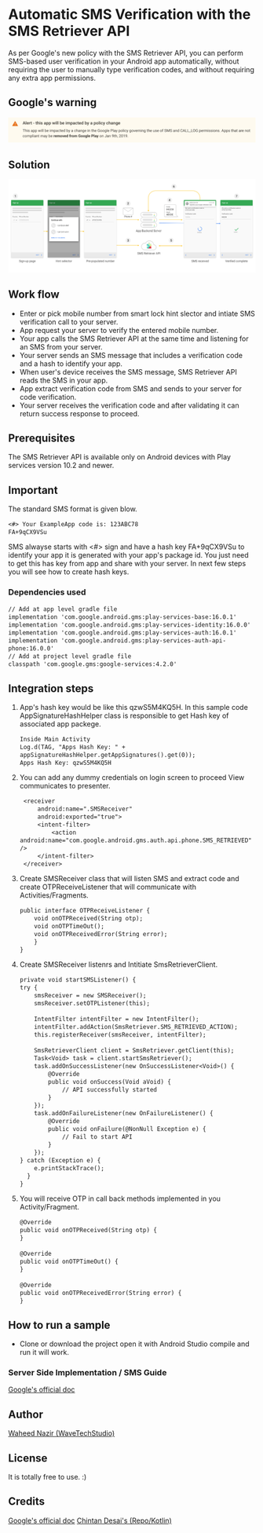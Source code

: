 # Automatic SMS Verification with the SMS Retriever API
As per Google's new policy with the SMS Retriever API, you can perform SMS-based user verification in your Android app automatically, without requiring the user to manually type verification codes, and without requiring any extra app permissions.  

## Google's warning
<img src="./screens/googles_warning.png" width=“400”/>

## Solution
<img src="./screens/sms_retriever_api.png" width=“400”/>

## Work flow

- Enter or pick mobile number from smart lock hint slector and intiate SMS verification call to your server.
- App request your server to verify the entered mobile number.
- Your app calls the SMS Retriever API at the same time and listening for an SMS from your server.
- Your server sends an SMS message that includes a verification code and a hash to identify your app.
- When user's device receives the SMS message, SMS Retriever API reads the SMS in your app.
- App extract verification code from SMS and sends to your server for code verification.
- Your server receives the verification code and after validating it can return success response to proceed.

## Prerequisites
The SMS Retriever API is available only on Android devices with Play services version 10.2 and newer.

## Important
The standard SMS format is given blow.

    <#> Your ExampleApp code is: 123ABC78 
    FA+9qCX9VSu

SMS alwayse starts with <#> sign and have a hash key FA+9qCX9VSu to identify your app it is generated with your app's package id. You just need to get this has key from app and share with your server. 
In next few steps you will see how to create hash keys.

### Dependencies used
    // Add at app level gradle file
    implementation 'com.google.android.gms:play-services-base:16.0.1'
    implementation 'com.google.android.gms:play-services-identity:16.0.0'
    implementation 'com.google.android.gms:play-services-auth:16.0.1'
    implementation 'com.google.android.gms:play-services-auth-api-phone:16.0.0'
    // Add at project level gradle file
    classpath 'com.google.gms:google-services:4.2.0'
    
## Integration steps
1. App's hash key would be like this qzwS5M4KQ5H. In this sample code AppSignatureHashHelper class is responsible to get Hash key of associated app packege.
       
       Inside Main Activity 
       Log.d(TAG, "Apps Hash Key: " + appSignatureHashHelper.getAppSignatures().get(0));
       Apps Hash Key: qzwS5M4KQ5H
        
                
2. You can add any dummy credentials on login screen to proceed View communicates to presenter.

        <receiver
            android:name=".SMSReceiver"
            android:exported="true">
            <intent-filter>
                <action android:name="com.google.android.gms.auth.api.phone.SMS_RETRIEVED" />
            </intent-filter>
        </receiver> 
3. Create SMSReceiver class that will listen SMS and extract code and create OTPReceiveListener that will communicate with Activities/Fragments.
      
       public interface OTPReceiveListener {
           void onOTPReceived(String otp);
           void onOTPTimeOut();
           void onOTPReceivedError(String error);
           }
       }
4.  Create SMSReceiver listenrs and Intitiate SmsRetrieverClient. 

        private void startSMSListener() {
        try {
            smsReceiver = new SMSReceiver();
            smsReceiver.setOTPListener(this);

            IntentFilter intentFilter = new IntentFilter();
            intentFilter.addAction(SmsRetriever.SMS_RETRIEVED_ACTION);
            this.registerReceiver(smsReceiver, intentFilter);

            SmsRetrieverClient client = SmsRetriever.getClient(this);
            Task<Void> task = client.startSmsRetriever();
            task.addOnSuccessListener(new OnSuccessListener<Void>() {
                @Override
                public void onSuccess(Void aVoid) {
                    // API successfully started
                }
            });
            task.addOnFailureListener(new OnFailureListener() {
                @Override
                public void onFailure(@NonNull Exception e) {
                    // Fail to start API
                }
            });
        } catch (Exception e) {
            e.printStackTrace();
          }
        }
5. You will receive OTP in call back methods implemented in you  Activity/Fragment.
    
       @Override
       public void onOTPReceived(String otp) {
       }

       @Override
       public void onOTPTimeOut() {
       }

       @Override
       public void onOTPReceivedError(String error) {
       }

## How to run a sample
- Clone or download the project open it with Android Studio compile and run it will work.


### Server Side Implementation / SMS Guide
[Google's official doc](https://developers.google.com/identity/sms-retriever/verify)

## Author
[Waheed Nazir (WaveTechStudio)](https://www.linkedin.com/in/waheed-nazir-36521579/ "Waheed Nazir (WaveTechStudio)")

## License
It is totally free to use. :)

## Credits
[Google's official doc](https://developers.google.com/identity/sms-retriever/overview)
[Chintan Desai's (Repo/Kotlin)](https://github.com/chintandesai49/SMSRetrieverAPIDemo) 
